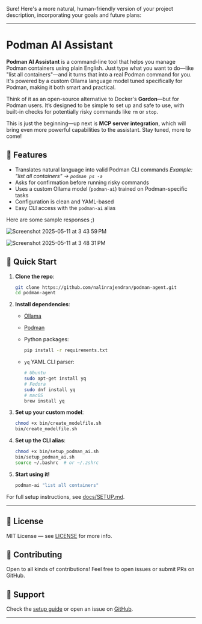 Sure! Here's a more natural, human-friendly version of your project description, incorporating your goals and future plans:

---

# Podman AI Assistant

**Podman AI Assistant** is a command-line tool that helps you manage Podman containers using plain English. Just type what you want to do—like "list all containers"—and it turns that into a real Podman command for you. It's powered by a custom Ollama language model tuned specifically for Podman, making it both smart and practical.

Think of it as an open-source alternative to Docker's **Gordon**—but for Podman users. It’s designed to be simple to set up and safe to use, with built-in checks for potentially risky commands like `rm` or `stop`.

This is just the beginning—up next is **MCP server integration**, which will bring even more powerful capabilities to the assistant. Stay tuned, more to come!

## 🔧 Features

* Translates natural language into valid Podman CLI commands
  *Example: "list all containers" → `podman ps -a`*
* Asks for confirmation before running risky commands
* Uses a custom Ollama model (`podman-ai`) trained on Podman-specific tasks
* Configuration is clean and YAML-based
* Easy CLI access with the `podman-ai` alias



Here are some sample responses ;)

![Screenshot 2025-05-11 at 3 43 59 PM](https://github.com/user-attachments/assets/dd4ab821-5d9b-4b65-9e84-b0eb92372464)




![Screenshot 2025-05-11 at 3 48 31 PM](https://github.com/user-attachments/assets/56a4f5f5-3663-449f-8ed9-b9d7b75ac9dd)








## 🚀 Quick Start

1. **Clone the repo**:

   ```bash
   git clone https://github.com/nalinrajendran/podman-agent.git
   cd podman-agent
   ```

2. **Install dependencies**:

   * [Ollama](https://ollama.com/download)
   * [Podman](https://podman.io/getting-started/installation)
   * Python packages:

     ```bash
     pip install -r requirements.txt
     ```
   * `yq` YAML CLI parser:

     ```bash
     # Ubuntu
     sudo apt-get install yq
     # Fedora
     sudo dnf install yq
     # macOS
     brew install yq
     ```

3. **Set up your custom model**:

   ```bash
   chmod +x bin/create_modelfile.sh
   bin/create_modelfile.sh
   ```

4. **Set up the CLI alias**:

   ```bash
   chmod +x bin/setup_podman_ai.sh
   bin/setup_podman_ai.sh
   source ~/.bashrc  # or ~/.zshrc
   ```

5. **Start using it!**

   ```bash
   podman-ai "list all containers"
   ```

For full setup instructions, see [docs/SETUP.md](docs/SETUP.md).

---

## 📜 License

MIT License — see [LICENSE](LICENSE) for more info.

## 🤝 Contributing

Open to all kinds of contributions! Feel free to open issues or submit PRs on GitHub.

## 💬 Support

Check the [setup guide](docs/SETUP.md) or open an issue on [GitHub](https://github.com/nalinrajendran/podman-agent/issues).

---
